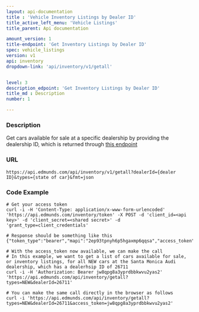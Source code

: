 ```yaml
---
layout: api-documentation
title : 'Vehicle Inventory Listings by Dealer ID'
title_active_left_menu: 'Vehicle Listings'
title_parent: Api documentation

amount_version: 1
title-endpoint: 'Get Inventory Listings by Dealer ID'
spec: vehicle_listings
version: v1
api: inventory
dropdown-link: 'api/inventory/v1/getall'


level: 3
description_edpoint: 'Get Inventory Listings by Dealer ID'
title_md : Description
number: 1

---
```


### Description

Get cars available for sale at a specific dealership by providing the dealership ID, which is returned through [this endpoint](/api-documentation/dealer/details_and_location/v1/)

### URL

	https://api.edmunds.com/api/inventory/v1/getall?dealerId={dealer ID}&types={state of car}&fmt=json
	
### Code Example

	# Get your access token
	curl -i -H 'Content-Type: application/x-www-form-urlencoded' 'https://api.edmunds.com/inventory/token' -X POST -d 'client_id=<api key>' -d 'client_secret=<shared secret>' -d 'grant_type=client_credentials'
	
	# Response should be something like this
	{"token_type":"bearer","mapi":"2ep93tpnyh6p5hgaxmp6qqsa","access_token":"jw8qpg8a3yprdbbkwvu2yas2","expires_in":3600}
	
	# With the access_token now available, we can make the call
	# In this example, we want to get a list of cars available for sale, or inventory listings, for all NEW cars at the Santa Monica Audi dealership, which has a dealerhsip ID of 26711
	curl -i -H 'Authorization: Bearer jw8qpg8a3yprdbbkwvu2yas2' 'https://api.edmunds.com/api/inventory/getall?types=NEW&dealerId=26711'
	
	# You can make the same call directly in the browser as follows
	curl -i 'https://api.edmunds.com/api/inventory/getall?types=NEW&dealerId=26711&access_token=jw8qpg8a3yprdbbkwvu2yas2'
	

